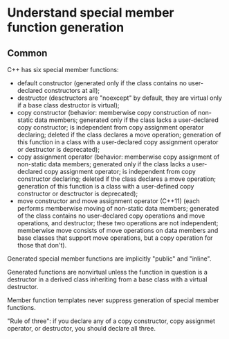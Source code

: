 Understand special member function generation
=============================================

Common
------

C++ has six special member functions:

- default constructor
  (generated only if the class contains no user-declared 
   constructors at all);
- destructor
  (desctructors are "noexcept" by default,
   they are virtual only if a base class destructor is virtual);
- copy constructor
  (behavior: memberwise copy construction of non-static data members;
   generated only if the class lacks 
   a user-declared copy constructor;
   is independent from copy assignment operator declaring;
   deleted if the class declares a move operation;
   generation of this function in a class with a user-declared
   copy assignment operator or destructor is deprecated);
- copy assignment operator
  (behavior: memberwise copy assignment of non-static data members;
   generated only if the class lacks a user-declared copy assignment
   operator;
   is independent from copy constructor declaring;
   deleted if the class declares a move operation;
   generation of this function is a class with a user-defined
   copy constructor or desctructor is deprecated);
- move constructor and move assignment operator (C++11)
  (each performs memberwise moving of non-static data members;
   generated of the class contains no user-declared copy operations
   and move operations, and destructor;
   these two operations are not independent;
   memberwise move consists of move operations on data members
   and base classes that support move operations, 
   but a copy operation for those that don't).

Generated special member functions are implicitly "public" 
and "inline".

Generated functions are nonvirtual unless the function in question
is a destructor in a derived class inheriting from a base class
with a virtual destructor.

Member function templates never suppress generation of special
member functions.

"Rule of three":
if you declare any of a copy constructor, copy assignmet operator,
or destructor, you should declare all three.
